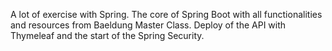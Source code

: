 A lot of exercise with Spring. The core of Spring Boot with all functionalities and resources from Baeldung Master Class.
Deploy of the API with Thymeleaf and the start of the Spring Security.
